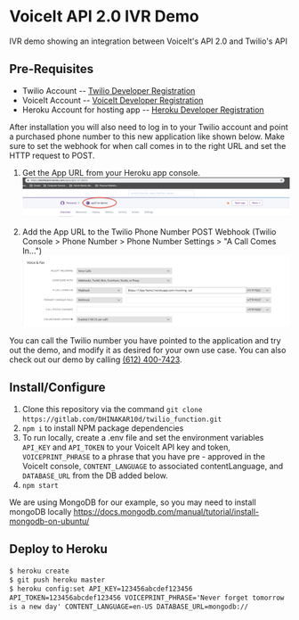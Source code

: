 # VoiceIt API 2.0 IVR Demo
IVR demo showing an integration between VoiceIt's API 2.0 and Twilio's API

## Pre-Requisites

- Twilio Account -- [Twilio Developer Registration](https://www.twilio.com/try-twilio)
- VoiceIt Account -- [VoiceIt Developer Registration](https://voiceit.io/signup)
- Heroku Account for hosting app -- [Heroku Developer Registration](https://signup.heroku.com)


After installation you will also need to log in to your Twilio account and point a purchased phone number to this new application like shown below. Make sure to set the webhook for when call comes in to the right URL and set the HTTP request to POST.

1. Get the App URL from your Heroku app console.
![herokuconsole](./herokuapp.png)


2. Add the App URL to the Twilio Phone Number POST Webhook (Twilio Console > Phone Number > Phone Number Settings > "A Call Comes In...")
![twilioconsole](./twilio.png)

You can call the Twilio number you have pointed to the application and try out the demo, and modify it as desired for your own use case. You can also check out our demo by calling <a href="tel:1-612-400-7423">(612) 400-7423</a>.

## Install/Configure

1. Clone this repository via the command `git clone https://gitlab.com/DHINAKAR10d/twilio_function.git`
2. `npm i` to install NPM package dependencies
3. To run locally, create a .env file and set the environment variables `API_KEY` and `API_TOKEN` to your VoiceIt API key and token, `VOICEPRINT_PHRASE` to a phrase that you have pre - approved in the VoiceIt console, `CONTENT_LANGUAGE` to associated contentLanguage, and `DATABASE_URL` from the DB added below.
4. `npm start`

We are using MongoDB for our example, so you may need to install mongoDB locally https://docs.mongodb.com/manual/tutorial/install-mongodb-on-ubuntu/

## Deploy to Heroku

    $ heroku create
    $ git push heroku master
    $ heroku config:set API_KEY=123456abcdef123456 API_TOKEN=123456abcdef123456 VOICEPRINT_PHRASE='Never forget tomorrow is a new day' CONTENT_LANGUAGE=en-US DATABASE_URL=mongodb://
